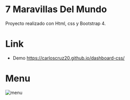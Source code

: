 # 7 Maravillas Del Mundo

Proyecto realizado con Html, css y Bootstrap 4.

# Link
- Demo https://carloscruz20.github.io/dashboard-css/

# Menu
![menu](https://user-images.githubusercontent.com/52470518/89958807-776d8b80-dc00-11ea-8cf1-0334c3e94e9b.png)
